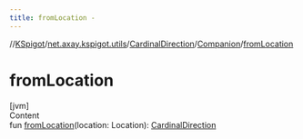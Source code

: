 ```yaml
---
title: fromLocation -
---
```

//[KSpigot](../../../index.md)/[net.axay.kspigot.utils](../../index.md)/[CardinalDirection](../index.md)/[Companion](index.md)/[fromLocation](from-location.md)



# fromLocation  
[jvm]  
Content  
fun [fromLocation](from-location.md)(location: Location): [CardinalDirection](../index.md)  



